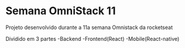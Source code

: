 # Semana OmniStack 11

Projeto desenvolvido durante a 11a semana Omnistack da rocketseat

Dividido em 3 partes
-Backend
-Frontend(React)
-Mobile(React-native)

